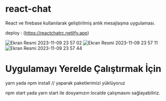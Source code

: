 # react-chat

React ve firebase kullanılarak geliştirilmiş anlık mesajlaşma uygulaması. 

deploy : (https://reactchatrc.netlify.app)

![Ekran Resmi 2023-11-09 23 57 02](https://github.com/Harhat18/react-chat/assets/111196660/3d67f9cf-fee6-427f-82c1-4974f5161033)
![Ekran Resmi 2023-11-09 23 57 11](https://github.com/Harhat18/react-chat/assets/111196660/1be57689-55c5-425f-a457-6041e48ae4c7)
![Ekran Resmi 2023-11-09 23 57 44](https://github.com/Harhat18/react-chat/assets/111196660/1f993ebd-b0e5-452f-a450-ed64f5f8693c)

# Uygulamayı Yerelde Çalıştırmak İçin

yarn 
yada
npm install // yaparak paketlerimizi yüklüyoruz

npm start 
yada 
yarn start ile dosyamızın localde çalışmasını sağlayabiliriz.


